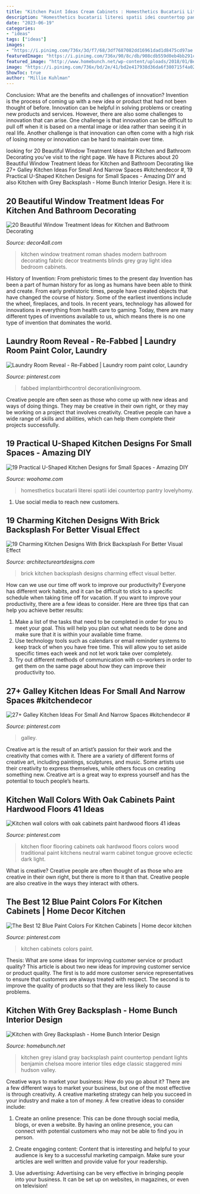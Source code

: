 ```yaml
---
title: "Kitchen Paint Ideas Cream Cabinets : Homesthetics Bucatarii Literei Spatii Idei Countertop Pantry Lovelyhomy"
description: "Homesthetics bucatarii literei spatii idei countertop pantry lovelyhomy"
date: "2023-06-19"
categories:
- "ideas"
tags: ["ideas"]
images:
- "https://i.pinimg.com/736x/3d/f7/68/3df7687082dd16961dad1d8475cd97ae.jpg"
featuredImage: "https://i.pinimg.com/736x/90/8c/db/908cdb559d0eb4bb291c31530b2c208e.jpg"
featured_image: "http://www.homebunch.net/wp-content/uploads/2018/01/Benjamin-Moore-Chelsea-Gray-Paint-Color-Grey-island-paint-color-Benjamin-Moore-Chelsea-Gray.jpg"
image: "https://i.pinimg.com/736x/bd/2e/41/bd2e417938d36da6f380715f4a029892.jpg"
ShowToc: true
author: "Millie Kuhlman"
---
```



Conclusion: What are the benefits and challenges of innovation?
Invention is the process of coming up with a new idea or product that had not been thought of before. Innovation can be helpful in solving problems or creating new products and services. However, there are also some challenges to innovation that can arise. One challenge is that innovation can be difficult to pull off when it is based on a mental image or idea rather than seeing it in real life. Another challenge is that innovation can often come with a high risk of losing money or innovation can be hard to maintain over time.

	

		
looking for 20 Beautiful Window Treatment Ideas for Kitchen and Bathroom Decorating you've visit to the right page. We have 8 Pictures about 20 Beautiful Window Treatment Ideas for Kitchen and Bathroom Decorating like 27+ Galley Kitchen Ideas For Small And Narrow Spaces #kitchendecor #, 19 Practical U-Shaped Kitchen Designs for Small Spaces - Amazing DIY and also Kitchen with Grey Backsplash - Home Bunch Interior Design. Here it is:
		
    
## 20 Beautiful Window Treatment Ideas For Kitchen And Bathroom Decorating

<img loading=lazy src="http://www.decor4all.com/wp-content/uploads/2015/07/modern-kitchen-decor-roman-shades-window-treatment-ideas-7.jpg" onerror="this.onerror=null;this.src='https://tse3.mm.bing.net/th?id=OIP.Vw0JFy0Sa__ciFjNRouHyQAAAA&amp;pid=15.1';" alt="20 Beautiful Window Treatment Ideas for Kitchen and Bathroom Decorating">

_Source: decor4all.com_

>kitchen window treatment roman shades modern bathroom decorating fabric decor treatments blinds grey gray light idea bedroom cabinets. 

	

History of Invention: From prehistoric times to the present day
Invention has been a part of human history for as long as humans have been able to think and create. From early prehistoric times, people have created objects that have changed the course of history. Some of the earliest inventions include the wheel, fireplaces, and tools. In recent years, technology has allowed for innovations in everything from health care to gaming. Today, there are many different types of inventions available to us, which means there is no one type of invention that dominates the world.

    
## Laundry Room Reveal - Re-Fabbed | Laundry Room Paint Color, Laundry

<img loading=lazy src="https://i.pinimg.com/736x/6f/35/0f/6f350f25272030c2fb6ccee7076ac055.jpg" onerror="this.onerror=null;this.src='https://tse3.mm.bing.net/th?id=OIP.XIIow_cWaqc-xtGFnKVHOwHaJ3&amp;pid=15.1';" alt="Laundry Room Reveal - Re-Fabbed | Laundry room paint color, Laundry">

_Source: pinterest.com_

>fabbed implantbirthcontrol decorationlivingroom. 

	

Creative people are often seen as those who come up with new ideas and ways of doing things. They may be creative in their own right, or they may be working on a project that involves creativity. Creative people can have a wide range of skills and abilities, which can help them complete their projects successfully.

    
## 19 Practical U-Shaped Kitchen Designs For Small Spaces - Amazing DIY

<img loading=lazy src="https://www.woohome.com/wp-content/uploads/2016/01/u-shaped-kitchen-18.jpg" onerror="this.onerror=null;this.src='https://tse2.mm.bing.net/th?id=OIP.QYkMI4_LsQuTfKKNokwYRQHaKj&amp;pid=15.1';" alt="19 Practical U-Shaped Kitchen Designs for Small Spaces - Amazing DIY">

_Source: woohome.com_

>homesthetics bucatarii literei spatii idei countertop pantry lovelyhomy. 

	

1. Use social media to reach new customers.

    
## 19 Charming Kitchen Designs With Brick Backsplash For Better Visual Effect

<img loading=lazy src="https://www.architectureartdesigns.com/wp-content/uploads/2016/02/3-29.jpg" onerror="this.onerror=null;this.src='https://tse1.mm.bing.net/th?id=OIP.beXIh3ZfAdtFh8R63H4y9QAAAA&amp;pid=15.1';" alt="19 Charming Kitchen Designs With Brick Backsplash For Better Visual Effect">

_Source: architectureartdesigns.com_

>brick kitchen backsplash designs charming effect visual better. 

	

How can we use our time off work to improve our productivity?
Everyone has different work habits, and it can be difficult to stick to a specific schedule when taking time off for vacation. If you want to improve your productivity, there are a few ideas to consider. Here are three tips that can help you achieve better results: 
1. Make a list of the tasks that need to be completed in order for you to meet your goal. This will help you plan out what needs to be done and make sure that it is within your available time frame. 
2. Use technology tools such as calendars or email reminder systems to keep track of when you have free time. This will allow you to set aside specific times each week and not let work take over completely. 
3. Try out different methods of communication with co-workers in order to get them on the same page about how they can improve their productivity too.

    
## 27+ Galley Kitchen Ideas For Small And Narrow Spaces #kitchendecor #

<img loading=lazy src="https://i.pinimg.com/736x/90/8c/db/908cdb559d0eb4bb291c31530b2c208e.jpg" onerror="this.onerror=null;this.src='https://tse2.mm.bing.net/th?id=OIP.CJfymakcmGuohM2UljnwZAHaKW&amp;pid=15.1';" alt="27+ Galley Kitchen Ideas For Small And Narrow Spaces #kitchendecor #">

_Source: pinterest.com_

>galley. 

	

Creative art is the result of an artist’s passion for their work and the creativity that comes with it. There are a variety of different forms of creative art, including paintings, sculptures, and music. Some artists use their creativity to express themselves, while others focus on creating something new. Creative art is a great way to express yourself and has the potential to touch people’s hearts.

    
## Kitchen Wall Colors With Oak Cabinets Paint Hardwood Floors 41 Ideas

<img loading=lazy src="https://i.pinimg.com/736x/bd/2e/41/bd2e417938d36da6f380715f4a029892.jpg" onerror="this.onerror=null;this.src='https://tse4.mm.bing.net/th?id=OIP.3cS7SfDvo8YH9LNU7-dQQwAAAA&amp;pid=15.1';" alt="Kitchen wall colors with oak cabinets paint hardwood floors 41 ideas">

_Source: pinterest.com_

>kitchen floor flooring cabinets oak hardwood floors colors wood traditional paint kitchens neutral warm cabinet tongue groove eclectic dark light. 

	

What is creative?
Creative people are often thought of as those who are creative in their own right, but there is more to it than that. Creative people are also creative in the ways they interact with others.

    
## The Best 12 Blue Paint Colors For Kitchen Cabinets | Home Decor Kitchen

<img loading=lazy src="https://i.pinimg.com/736x/3d/f7/68/3df7687082dd16961dad1d8475cd97ae.jpg" onerror="this.onerror=null;this.src='https://tse2.mm.bing.net/th?id=OIP.5QA2d9xHqwoZCZTLxTsIMQHaLF&amp;pid=15.1';" alt="The Best 12 Blue Paint Colors For Kitchen Cabinets | Home decor kitchen">

_Source: pinterest.com_

>kitchen cabinets colors paint. 

	

Thesis: What are some ideas for improving customer service or product quality?
This article is about two new ideas for improving customer service or product quality. The first is to add more customer service representatives to ensure that customers are always treated with respect. The second is to improve the quality of products so that they are less likely to cause problems.

    
## Kitchen With Grey Backsplash - Home Bunch Interior Design

<img loading=lazy src="http://www.homebunch.net/wp-content/uploads/2018/01/Benjamin-Moore-Chelsea-Gray-Paint-Color-Grey-island-paint-color-Benjamin-Moore-Chelsea-Gray.jpg" onerror="this.onerror=null;this.src='https://tse1.mm.bing.net/th?id=OIP.KvWSW4Oxe4XVbJbEaO_TJwHaLL&amp;pid=15.1';" alt="Kitchen with Grey Backsplash - Home Bunch Interior Design">

_Source: homebunch.net_

>kitchen grey island gray backsplash paint countertop pendant lights benjamin chelsea moore interior tiles edge classic staggered mini hudson valley. 

	

Creative ways to market your business: How do you go about it?
There are a few different ways to market your business, but one of the most effective is through creativity. A creative marketing strategy can help you succeed in your industry and make a ton of money. A few creative ideas to consider include: 
1. Create an online presence: This can be done through social media, blogs, or even a website. By having an online presence, you can connect with potential customers who may not be able to find you in person. 

2. Create engaging content: Content that is interesting and helpful to your audience is key to a successful marketing campaign. Make sure your articles are well written and provide value for your readership. 

3. Use advertising: Advertising can be very effective in bringing people into your business. It can be set up on websites, in magazines, or even on television!

